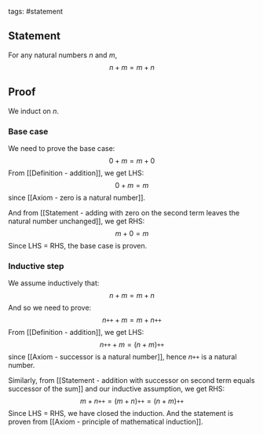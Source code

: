 tags: #statement 

## Statement

For any natural numbers $n$ and $m$, 
$$n + m = m + n$$
## Proof

We induct on $n$.


### Base case
We need to prove the base case:
$$0 + m = m + 0$$
From [[Definition - addition]], we get LHS:
$$0 + m = m$$
since [[Axiom - zero is a natural number]].

And from [[Statement - adding with zero on the second term leaves the natural number unchanged]], we get RHS:
$$m + 0 = m$$
Since LHS $=$ RHS, the base case is proven.


### Inductive step
We assume inductively that:
$$n + m = m + n$$
And so we need to prove:
$$n\texttt{++} + m = m + n\texttt{++}$$
From [[Definition - addition]], we get LHS:
$$n\texttt{++} + m = (n + m)\texttt{++}$$
since [[Axiom - successor is a natural number]], hence $n\texttt{++}$ is a natural number.

Similarly, from [[Statement - addition with successor on second term equals successor of the sum]] and our inductive assumption, we get RHS:
$$m + n\texttt{++} = (m + n)\texttt{++} = (n + m)\texttt{++}$$
Since LHS $=$ RHS, we have closed the induction. And the statement is proven from [[Axiom - principle of mathematical induction]].

